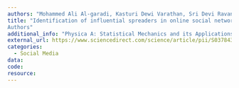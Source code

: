 ```yaml
---
authors: "Mohammed Ali Al-garadi, Kasturi Dewi Varathan, Sri Devi Ravana"
title: "Identification of influential spreaders in online social networks using interaction weighted K-core decomposition method
Authors"
additional_info: "Physica A: Statistical Mechanics and its Applications,2017"
external_url: https://www.sciencedirect.com/science/article/pii/S0378437116308068
categories:
  - Social Media 
data:
code:
resource:
---
```

